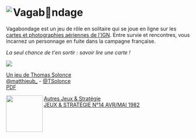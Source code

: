 # <img src="https://viglino.github.io/vagabondage/img/dice.png" align="left"/> Vagab🧭ndage

Vagabondage est un jeu de rôle en solitaire qui se joue en ligne sur les [cartes et photographies aériennes de l'IGN](Data).
Entre survie et rencontres, vous incarnez un personnage en fuite dans la campagne française.

*La seul chance de t'en sortir : savoir lire une carte !*

![](https://img.itch.zone/aW1nLzg0MTAzNjYuanBn/347x500/C9uHaE.jpg)

[Un jeu de Thomas Solonce](https://solonce.itch.io/vagabondage)    
[<i class="fa fa-twitter"></i> @matthieub_](https://twitter.com/matthieub_/status/1503490106983915520) - [@TSolonce](https://twitter.com/TSolonce)    
[<i class="fa fa-google"></i> PDF](https://drive.google.com/file/d/1q_zbQSIQdtNhsl_mn7X61ZDLFONUcgcg/view)    

<img src="http://fr.1001mags.com/images/Couv/J/JeuxStrategie/23442-JeuxStrategie-14-Couverture-3.jpg" align="left" width=100>

[Autres Jeux & Stratégie](http://jeuxstrategie.free.fr/Cartes_routieres_presentation.php)  
[JEUX & STRATÉGIE N°14 AVR/MAI 1982](http://fr.1001mags.com/parution/jeux-strategie/numero-14-avr-mai-1982/page-22-23-texte-integral)
